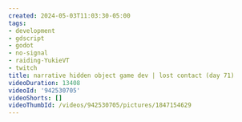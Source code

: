```yaml
---
created: 2024-05-03T11:03:30-05:00
tags:
- development
- gdscript
- godot
- no-signal
- raiding-YukieVT
- twitch
title: narrative hidden object game dev | lost contact (day 71)
videoDuration: 13408
videoId: '942530705'
videoShorts: []
videoThumbId: /videos/942530705/pictures/1847154629
---
```

